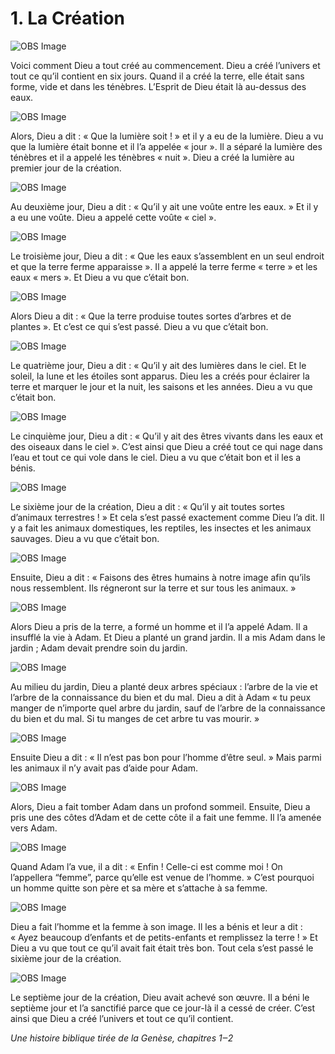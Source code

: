 # 1. La Création

![OBS Image](https://cdn.door43.org/obs/jpg/360px/obs-en-01-01.jpg)

Voici comment Dieu a tout créé au commencement. Dieu a créé l’univers et tout ce qu’il contient en six jours. Quand il a créé la terre, elle était sans forme, vide et dans les ténèbres. L’Esprit de Dieu était là au-dessus des eaux.

![OBS Image](https://cdn.door43.org/obs/jpg/360px/obs-en-01-02.jpg)

Alors, Dieu a dit : « Que la lumière soit ! » et il y a eu de la lumière. Dieu a vu que la lumière était bonne et il l’a appelée « jour ». Il a séparé la lumière des ténèbres et il a appelé les ténèbres « nuit ». Dieu a créé la lumière au premier jour de la création.

![OBS Image](https://cdn.door43.org/obs/jpg/360px/obs-en-01-03.jpg)

Au deuxième jour, Dieu a dit : « Qu’il y ait une voûte entre les eaux. » Et il y a eu une voûte. Dieu a appelé cette voûte « ciel ».

![OBS Image](https://cdn.door43.org/obs/jpg/360px/obs-en-01-04.jpg)

Le troisième jour, Dieu a dit : « Que les eaux s’assemblent en un seul endroit et que la terre ferme apparaisse ». Il a appelé la terre ferme « terre » et les eaux « mers ». Et Dieu a vu que c’était bon.

![OBS Image](https://cdn.door43.org/obs/jpg/360px/obs-en-01-05.jpg)

Alors Dieu a dit : « Que la terre produise toutes sortes d’arbres et de plantes ». Et c’est ce qui s’est passé. Dieu a vu que c’était bon.

![OBS Image](https://cdn.door43.org/obs/jpg/360px/obs-en-01-06.jpg)

Le quatrième jour, Dieu a dit : « Qu’il y ait des lumières dans le ciel. Et le soleil, la lune et les étoiles sont apparus. Dieu les a créés pour éclairer la terre et marquer le jour et la nuit, les saisons et les années. Dieu a vu que c’était bon.

![OBS Image](https://cdn.door43.org/obs/jpg/360px/obs-en-01-07.jpg)

Le cinquième jour, Dieu a dit : « Qu’il y ait des êtres vivants dans les eaux et des oiseaux dans le ciel ». C’est ainsi que Dieu a créé tout ce qui nage dans l’eau et tout ce qui vole dans le ciel. Dieu a vu que c’était bon et il les a bénis.

![OBS Image](https://cdn.door43.org/obs/jpg/360px/obs-en-01-08.jpg)

Le sixième jour de la création, Dieu a dit : « Qu’il y ait toutes sortes d’animaux terrestres ! » Et cela s’est passé exactement comme Dieu l’a dit. Il y a fait les animaux domestiques, les reptiles, les insectes et les animaux sauvages. Dieu a vu que c’était bon.

![OBS Image](https://cdn.door43.org/obs/jpg/360px/obs-en-01-09.jpg)

Ensuite, Dieu a dit : « Faisons des êtres humains à notre image afin qu’ils nous ressemblent. Ils régneront sur la terre et sur tous les animaux. »

![OBS Image](https://cdn.door43.org/obs/jpg/360px/obs-en-01-10.jpg)

Alors Dieu a pris de la terre, a formé un homme et il l’a appelé Adam. Il a insufflé la vie à Adam. Et Dieu a planté un grand jardin. Il a mis Adam dans le jardin ; Adam devait prendre soin du jardin.

![OBS Image](https://cdn.door43.org/obs/jpg/360px/obs-en-01-11.jpg)

Au milieu du jardin, Dieu a planté deux arbres spéciaux : l’arbre de la vie et l’arbre de la connaissance du bien et du mal. Dieu a dit à Adam « tu peux manger de n’importe quel arbre du jardin, sauf de l’arbre de la connaissance du bien et du mal. Si tu manges de cet arbre tu vas mourir. »

![OBS Image](https://cdn.door43.org/obs/jpg/360px/obs-en-01-12.jpg)

Ensuite Dieu a dit : « Il n’est pas bon pour l’homme d’être seul. » Mais parmi les animaux il n’y avait pas d’aide pour Adam.

![OBS Image](https://cdn.door43.org/obs/jpg/360px/obs-en-01-13.jpg)

Alors, Dieu a fait tomber Adam dans un profond sommeil. Ensuite, Dieu a pris une des côtes d’Adam et de cette côte il a fait une femme. Il l’a amenée vers Adam.

![OBS Image](https://cdn.door43.org/obs/jpg/360px/obs-en-01-14.jpg)

Quand Adam l’a vue, il a dit : « Enfin ! Celle-ci est comme moi ! On l’appellera “femme”, parce qu’elle est venue de l’homme. » C’est pourquoi un homme quitte son père et sa mère et s’attache à sa femme.

![OBS Image](https://cdn.door43.org/obs/jpg/360px/obs-en-01-15.jpg)

Dieu a fait l’homme et la femme à son image. Il les a bénis et leur a dit : « Ayez beaucoup d’enfants et de petits-enfants et remplissez la terre ! » Et Dieu a vu que tout ce qu’il avait fait était très bon. Tout cela s’est passé le sixième jour de la création.

![OBS Image](https://cdn.door43.org/obs/jpg/360px/obs-en-01-16.jpg)

Le septième jour de la création, Dieu avait achevé son œuvre. Il a béni le septième jour et l’a sanctifié parce que ce jour-là il a cessé de créer. C’est ainsi que Dieu a créé l’univers et tout ce qu’il contient.

_Une histoire biblique tirée de la Genèse, chapitres 1‒2_